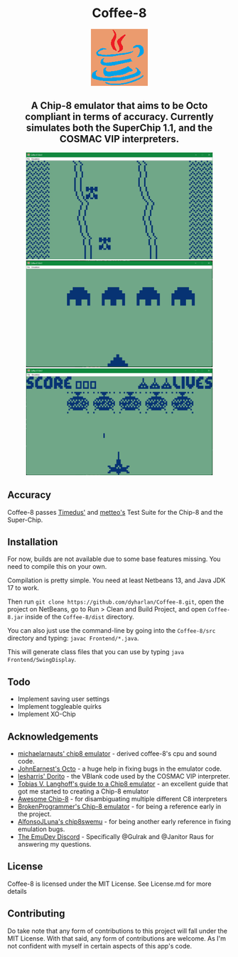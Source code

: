 <h1><center>Coffee-8</center></h1>
<center><img src="https://raw.githubusercontent.com/dyharlan/Coffee-8/main/src/Frontend/icon.png"/></center>

<h2><center>A Chip-8 emulator that aims to be Octo compliant in terms of accuracy. Currently simulates both the SuperChip 1.1, and the COSMAC VIP interpreters.</center></h2>

<center>
<img alt="Car Race by Klaus von Sengbusch" src="https://raw.githubusercontent.com/dyharlan/Coffee-8/main/Screenshots/Race.jpg" width="420" height="240"/>
<img alt="Space Invaders by David Winter" src="https://raw.githubusercontent.com/dyharlan/Coffee-8/main/Screenshots/Space%20Invaders.PNG" width="420" height="240"/>
<img alt="Spacefight 2091 by Carsten Soerensen" src="https://raw.githubusercontent.com/dyharlan/Coffee-8/main/Screenshots/Spacefight%202091.PNG" width="420" height="240"/>
</center>

## Accuracy
Coffee-8 passes [Timedus'](https://github.com/Timendus/chip8-test-suite) and [metteo's](https://github.com/metteo/chip8-test-rom) Test Suite for the Chip-8 and the Super-Chip.

## Installation
For now, builds are not available due to some base features missing. You need to compile this on your own.

Compilation is pretty simple. You need at least Netbeans 13, and Java JDK 17 to work. 

Then run ``git clone https://github.com/dyharlan/Coffee-8.git``, open the project on NetBeans, go to Run > Clean and Build Project, and open ``Coffee-8.jar`` inside of the ``Coffee-8/dist`` directory.

You can also just use the command-line by going into the ``Coffee-8/src`` directory and typing:
``javac Frontend/*.java``. 

This will generate class files that you can use by typing ``java Frontend/SwingDisplay``.

## Todo
- Implement saving user settings
- Implement toggleable quirks
- Implement XO-Chip

## Acknowledgements
- [michaelarnauts' chip8 emulator](https://github.com/michaelarnauts/chip8-java) - derived coffee-8's cpu and sound code.
- [JohnEarnest's Octo](https://github.com/JohnEarnest/Octo) - a huge help in fixing bugs in the emulator code.
- [lesharris' Dorito](https://github.com/lesharris/dorito) - the VBlank code used by the COSMAC VIP interpreter.
- [Tobias V. Langhoff's guide to a Chip8 emulator](https://tobiasvl.github.io/blog/write-a-chip-8-emulator/) - an excellent guide that got me started to creating a Chip-8 emulator
- [Awesome Chip-8](https://chip-8.github.io/extensions/) - for disambiguating multiple different C8 interpreters
- [BrokenProgrammer's Chip-8 emulator](https://github.com/brokenprogrammer/CHIP-8-Emulator) - for being a reference early in the project.
- [AlfonsoJLuna's chip8swemu](https://github.com/AlfonsoJLuna/chip8swemu) - for being another early reference in fixing emulation bugs.
- [The EmuDev Discord](https://discord.com/invite/7nuaqZ2) - Specifically @Gulrak and @Janitor Raus for answering my questions.
## License
Coffee-8 is licensed under the MIT License. See License.md for more details

## Contributing
Do take note that any form of contributions to this project will fall under the MIT License. With that said, any form of contributions are welcome. 
As I'm not confident with myself in certain aspects of this app's code.





